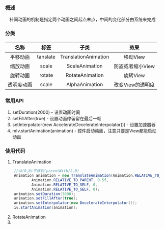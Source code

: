 ### 概述
　补间动画的机制是指定两个动画之间起点末点，中间的变化部分由系统来完成
 
### 分类
   |  名称   |     标签     |          子类          |     效果     |
   | :---: | :--------: | :------------------: | :--------: |
   | 平移动画  | tanslate | TranslationAnimation |   移动View   |
   | 缩放动画  |  scale   |    ScaleAnimation    | 防盗或者缩小View |
   | 旋转动画  |  rotate  |   RotateAnimation    |   旋转View   |
   | 透明度动画 |  scale   |    AlphaAnimation    | 改变View的透明度 |
   
   
### 常用API

 1. setDuration(2000) - 设置动画时间
 2. setFillAfter(true) - 设置动画停留留在最后一帧
 3. setInterpolator(new AccelerateDecelerateInterpolator()) - 设置加速器器
 4. mIv.startAnimation(animation) - 控件启动动画，注意只要是View都能启动动画

### 使用代码

 1. TranslateAnimation
 
``` java
	//从(0,0)平移到(parentWith/2,0)
	Animation animation = new TranslateAnimation(Animation.RELATIVE_TO_SELF, 0,
			Animation.RELATIVE_TO_PARENT, 0.5f,
			Animation.RELATIVE_TO_SELF, 0,
			Animation.RELATIVE_TO_SELF, 0);
	animation.setDuration(3000);
	animation.setFillAfter(true);
	animation.setInterpolator(new DecelerateInterpolator());
	iv.startAnimation(animation);
```

 2. RotateAnimation
 3. 